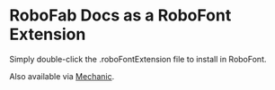 RoboFab Docs as a RoboFont Extension
====================================

Simply double-click the .roboFontExtension file to install in RoboFont.

Also available via [Mechanic](http://www.robofontmechanic.com/).
